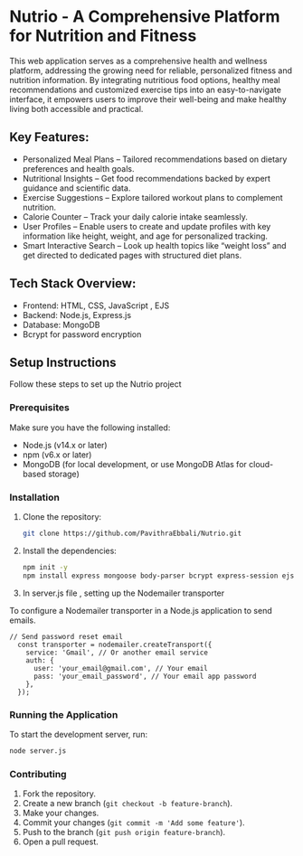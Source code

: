 # Nutrio - A Comprehensive Platform for Nutrition and Fitness

This web application serves as a comprehensive health and wellness platform, addressing the growing need for reliable,
personalized fitness and nutrition information. By integrating nutritious food options, healthy meal recommendations
and customized exercise tips into an easy-to-navigate interface, it empowers users to improve their well-being 
and make healthy living both accessible and practical.

## Key Features:
- Personalized Meal Plans – Tailored recommendations based on dietary preferences and health goals.
- Nutritional Insights – Get food recommendations backed by expert guidance and scientific data.
- Exercise Suggestions – Explore tailored workout plans to complement nutrition.
- Calorie Counter – Track your daily calorie intake seamlessly.
- User Profiles – Enable users to create and update profiles with key information like height, weight, and age for personalized tracking.
- Smart Interactive Search – Look up health topics like “weight loss” and get directed to dedicated pages with structured diet plans.

## Tech Stack Overview:
- Frontend: HTML, CSS, JavaScript , EJS 
- Backend: Node.js, Express.js 
- Database: MongoDB 
- Bcrypt for password encryption

## Setup Instructions

Follow these steps to set up the Nutrio project

### Prerequisites

Make sure you have the following installed:

- Node.js (v14.x or later)
- npm (v6.x or later)
- MongoDB (for local development, or use MongoDB Atlas for cloud-based storage)
  
 ### Installation

1. Clone the repository:
   ```sh
   git clone https://github.com/PavithraEbbali/Nutrio.git
   ```
2. Install the dependencies:
   ```bash
   npm init -y
   npm install express mongoose body-parser bcrypt express-session ejs
   ```

3. In server.js file , setting up the Nodemailer transporter

To configure a Nodemailer transporter in a Node.js application to send emails.

```
// Send password reset email
  const transporter = nodemailer.createTransport({
    service: 'Gmail', // Or another email service
    auth: {
      user: 'your_email@gmail.com', // Your email
      pass: 'your_email_password', // Your email app password
    },
  });

```

 ### Running the Application

To start the development server, run:

```sh
node server.js
```
### Contributing

1. Fork the repository.
2. Create a new branch (`git checkout -b feature-branch`).
3. Make your changes.
4. Commit your changes (`git commit -m 'Add some feature'`).
5. Push to the branch (`git push origin feature-branch`).
6. Open a pull request.
